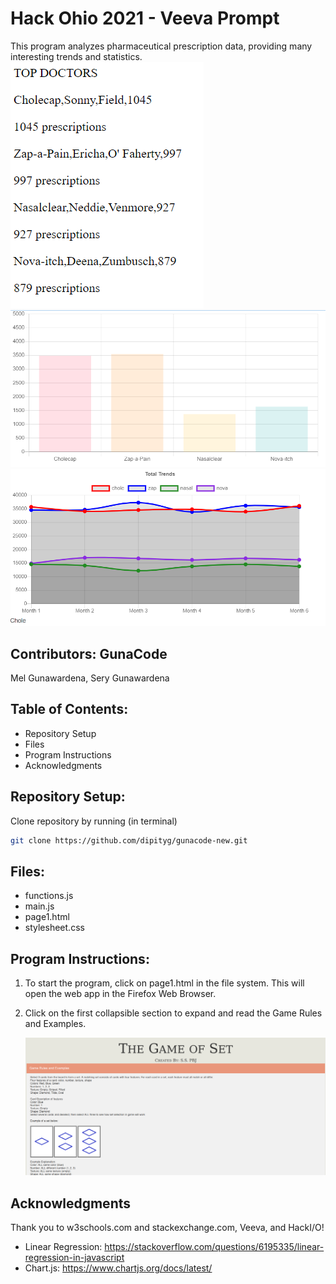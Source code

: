 # Hack Ohio 2021 - Veeva Prompt
This program analyzes pharmaceutical prescription data, providing many interesting trends and statistics. 
    ![Chart](/images/doctorinfo.PNG)
    ![Total](/images/chart1.PNG)
    ![Future](/images/chart2.PNG)       
## Contributors: GunaCode
Mel Gunawardena, Sery Gunawardena

## Table of Contents:
- Repository Setup
- Files
- Program Instructions 
- Acknowledgments

## Repository Setup:
Clone repository by running (in terminal)

```bash
git clone https://github.com/dipityg/gunacode-new.git
```

## Files:
- functions.js
- main.js
- page1.html
- stylesheet.css

## Program Instructions:
1. To start the program, click on page1.html in the file system. This will open the web app in the Firefox Web Browser. 

    <!-- ![File System](/images/filesystem.PNG)
    ![Website](/images/page1.PNG) -->
    
2. Click on the first collapsible section to expand and read the Game Rules and Examples. 

    ![Game Rules](/images/gamerules.PNG)


## Acknowledgments
Thank you to w3schools.com and stackexchange.com, Veeva, and HackI/O!
- Linear Regression: https://stackoverflow.com/questions/6195335/linear-regression-in-javascript
- Chart.js: https://www.chartjs.org/docs/latest/
